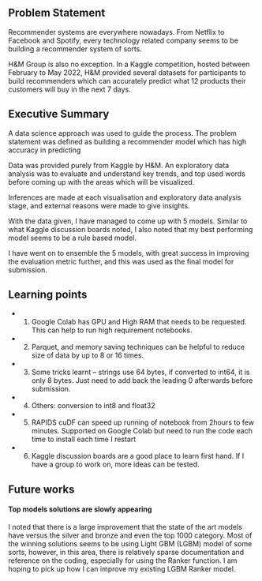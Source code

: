 ## Problem Statement

Recommender systems are everywhere nowadays. From Netflix to Facebook and Spotify, every technology related company seems to be building a recommender system of sorts. 

H&M Group is also no exception. In a Kaggle competition, hosted between February to May 2022, H&M provided several datasets for participants to build recommenders which can accurately predict what 12 products their customers will buy in the next 7 days.


## Executive Summary
A data science approach was used to guide the process. The problem statement was defined as building a recommender model which has high accuracy in predicting 

Data was provided purely from Kaggle by H&M. An exploratory data analysis was to evaluate and understand key trends, and top used words before coming up with the areas which will be visualized. 

Inferences are made at each visualisation and exploratory data analysis stage, and external reasons were made to give insights. 

With the data given, I have managed to come up with 5 models. Similar to what Kaggle discussion boards noted, I also noted that my best performing model seems to be a rule based model. 

I have went on to ensemble the 5 models, with great success in improving the evaluation metric further, and this was used as the final model for submission.

## Learning points
- 1) Google Colab has GPU and High RAM that needs to be requested. This can help to run high requirement notebooks.
- 2) Parquet, and memory saving techniques can be helpful to reduce size of data by up to 8 or 16 times.
- 3) Some tricks learnt – strings use 64 bytes, if converted to int64, it is only 8 bytes. Just need to add back the leading 0 afterwards before submission.
- 4) Others: conversion to int8 and float32 
- 5) RAPIDS cuDF can speed up running of notebook from 2hours to few minutes. Supported on Google Colab but need to run the code each time to install each time I restart
- 6) Kaggle discussion boards are a good place to learn first hand. If I have a group to work on, more ideas can be tested.


## Future works
#### Top models solutions are slowly appearing
I noted that there is a large improvement that the state of the art models have versus the silver and bronze and even the top 1000 category. Most of the winning solutions seems to be using Light GBM (LGBM) model of some sorts, however, in this area, there is relatively sparse documentation and reference on the coding, especially for using the Ranker function. I am hoping to pick up how I can improve my existing LGBM Ranker model.





